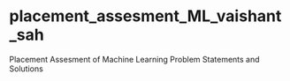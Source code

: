 # placement_assesment_ML_vaishant_sah
Placement Assesment of Machine Learning Problem Statements and Solutions
